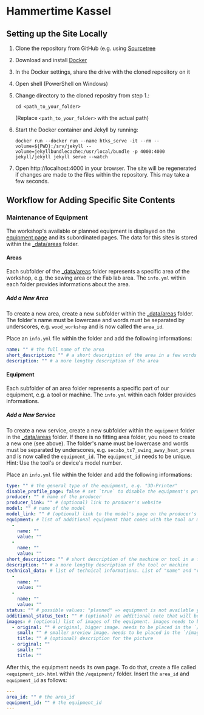 # Hammertime Kassel

## Setting up the Site Locally

1. Clone the repository from GitHub (e.g. using [Sourcetree](https://www.sourcetreeapp.com/)
2. Download and install [Docker](https://www.docker.com/products/docker-desktop)
3. In the Docker settings, share the drive with the cloned repository on it
4. Open shell (PowerShell on Windows)
5. Change directory to the cloned repositry from step 1.:

    ```shell
    cd <path_to_your_folder>
    ```

    (Replace `<path_to_your_folder>` with the actual path)
6. Start the Docker container and Jekyll by running:

    ```shell
    docker run --docker run --name htks_serve -it --rm --volume=${PWD}:/srv/jekyll --volume=jekyllbundlecache:/usr/local/bundle -p 4000:4000 jekyll/jekyll jekyll serve --watch
    ```
7. Open http://localhost:4000 in your browser. The site will be regenerated if changes are made to the files within the repository. This may take a few seconds.

## Workflow for Adding Specific Site Contents

### Maintenance of Equipment

The workshop's available or planned equipment is displayed on the [equipment page](http://hammertimekassel.de/equipment/) and its subordinated pages. The data for this sites is stored within the [\_data/areas](https://github.com/Hammertime-Kassel/htks/tree/master/_data/areas) folder.

#### Areas

Each subfolder of the [\_data/areas](https://github.com/Hammertime-Kassel/htks/tree/master/_data/areas) folder represents a specific area of the workshop, e.g. the sewing area or the Fab lab area. The `info.yml` within each folder provides informations about the area.

##### Add a New Area

To create a new area, create a new subfolder within the [\_data/areas](https://github.com/Hammertime-Kassel/htks/tree/master/_data/areas) folder. The folder's name must be lowercase and words must be separated by underscores, e.g. `wood_workshop` and is now called the `area_id`.

Place an `info.yml` file within the folder and add the following informations:

```yaml
name: "" # the full name of the area
short_description: "" # a short description of the area in a few words
description: "" # a more lengthy description of the area
```

#### Equipment

Each subfolder of an area folder represents a specific part of our equipment, e.g. a tool or machine. The `info.yml` within each folder provides informations.

##### Add a New Service

To create a new service, create a new subfolder within the `equipment` folder in the [\_data/areas](https://github.com/Hammertime-Kassel/htks/tree/master/_data/areas) folder. If there is no fitting area folder, you need to create a new one (see above). The folder's name must be lowercase and words must be separated by underscores, e.g. `secabo_ts7_swing_away_heat_press` and is now called the `equipment_id`. The `equipment_id` needs to be unique. Hint: Use the tool's or device's model number.

Place an `info.yml` file within the folder and add the following informations:

```yaml
type: "" # the general type of the equipment, e.g. "3D-Printer"
disable_profile_page: false # set `true` to disable the equipment's profile page, e.g. if there is no profile page available yet or important informations are missing
producer: "" # name of the producer
producer_link: "" # (optional) link to producer's website
model: "" # name of the model
model_link: "" # (optional) link to the model's page on the producer's website
equipment: # list of additional equipment that comes with the tool or machine. List of "name" and "value" pairs.
  -
    name: ""
    value: ""
  -
    name: ""
    value: ""
short_description: "" # short description of the machine or tool in a few words
description: "" # a more lengthy description of the tool or machine
technical_data: # list of technical informations. List of "name" and "value" pairs.
  -
    name: ""
    value: ""
  -
    name: ""
    value: ""
status: "" # possible values: "planned" => equipment is not available yet; "okay" => equipment is available and functional; "limited" => equipment is available but limited in functionality; "broken" => equipment is broken and cannot be used; "repairing" => the equipment is being repaired and cannot be used
additional_status_text: "" # (optional) an additional note that will be displayed beneath the status
images: # (optional) list of images of the equipment. images needs to be placed in the `/images/areas/<area_id>/<equipment_id>/` folder
  - original: "" # original, bigger image. needs to be placed in the `/images/areas/<area_id>/<equipment_id>/original` folder
    small: "" # smaller preview image. needs to be placed in the `/images/areas/<area_id>/<equipment_id>/small` folder
    title: "" # (optional) description for the picture
  - original: ""
    small: ""
    title: ""
```

After this, the equipment needs its own page. To do that, create a file called `<equipment_id>.html` within the `/equipment/` folder. Insert the `area_id` and `equipment_id` as follows:

```yaml
---
area_id: "" # the area_id
equipment_id: "" # the equipment_id
---
```
